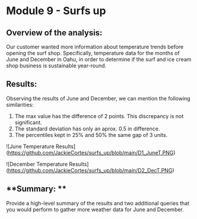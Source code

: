 # Module 9 - Surfs up

## **Overview of the analysis:**
Our customer wanted more information about temperature trends before opening the surf shop. Specifically, temperature data for the months of June and December in Oahu, in order to determine if the surf and ice cream shop business is sustainable year-round.

## **Results:**
Observing the results of June and December, we can mention the following similarities:

1) The max value has the difference of 2 points. This discrepancy is not significant.
2) The standard deviation has only an aprox. 0.5 in difference.
3) The percentiles kept in 25% and 50% the same gap of 3 units.

![June Temperature Results] (https://github.com/JackieCortes/surfs_up/blob/main/D1_JuneT.PNG)

![December Temperature Results] (https://github.com/JackieCortes/surfs_up/blob/main/D2_DecT.PNG)


## **Summary: **

Provide a high-level summary of the results and two additional queries that you would perform to gather more weather data for June and December.

